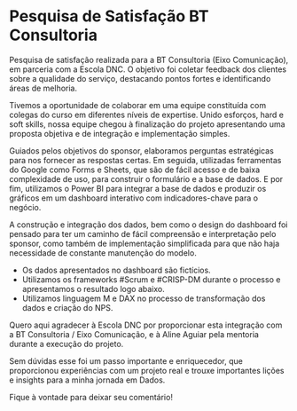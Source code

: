 # Pesquisa de Satisfação BT Consultoria

Pesquisa de satisfação realizada para a BT Consultoria (Eixo Comunicação), em parceria com a Escola DNC. O objetivo foi coletar feedback dos clientes sobre a qualidade do serviço, destacando pontos fortes e identificando áreas de melhoria.

Tivemos a oportunidade de colaborar em uma equipe constituída com colegas do curso em diferentes níveis de expertise. Unido esforços, hard e soft skills, nossa equipe chegou à finalização do projeto apresentando uma proposta objetiva e de integração e implementação simples.
 
Guiados pelos objetivos do sponsor, elaboramos perguntas estratégicas para nos fornecer as respostas certas. Em seguida, utilizadas ferramentas do Google como Forms e Sheets, que são de fácil acesso e de baixa complexidade de uso, para construir o formulário e a base de dados. E por fim, utilizamos o Power BI para integrar a base de dados e produzir os gráficos em um dashboard interativo com indicadores-chave para o negócio.

A construção e integração dos dados, bem como o design do dashboard foi pensado para ter um caminho de fácil compreensão e interpretação pelo sponsor, como também de implementação simplificada para que não haja necessidade de constante manutenção do modelo.

- Os dados apresentados no dashboard são fictícios.
- Utilizamos os frameworks #Scrum e #CRISP-DM durante o processo e apresentamos o resultado logo abaixo. 
- Utilizamos linguagem M e DAX no processo de transformação dos dados e criação do NPS.

Quero aqui agradecer à Escola DNC por proporcionar esta integração com a BT Consultoria / Eixo Comunicação, e à Aline Aguiar pela mentoria durante a execução do projeto.

Sem dúvidas esse foi um passo importante e enriquecedor, que proporcionou experiências com um projeto real e trouxe importantes lições e insights para a minha jornada em Dados.

Fique à vontade para deixar seu comentário!

